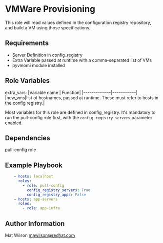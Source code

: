 VMWare Provisioning
=========

This role will read values defined in the configuration registry repository, and build a VM using those specifications.

Requirements
------------

* Server Definition in config_registry
* Extra Variable passed at runtime with a comma-separated list of VMs
* pyvmomi module installed

Role Variables
--------------

extra_vars:
|Variable name | Function|
|--------------|------------|
|new_vms|list of hostnames, passed at runtime. These must refer to hosts in the config registry.|


Most variables for this role are defined in config_registry. It's mandatory to run the pull-config role first, with the `config_registry_servers` parameter enabled.

Dependencies
------------

pull-config role

Example Playbook
----------------
```yaml
    - hosts: localhost
      roles:
        - role: pull-config
          config_registry_servers: True
          config_registry_apps: False
    - hosts: app-servers
      roles:
        - role: app-infra
```



Author Information
------------------

Mat Wilson <mawilson@redhat.com>
